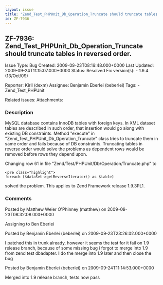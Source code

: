 ```yaml
---
layout: issue
title: "Zend_Test_PHPUnit_Db_Operation_Truncate should truncate tables in reversed order."
id: ZF-7936
---
```


ZF-7936: Zend\_Test\_PHPUnit\_Db\_Operation\_Truncate should truncate tables in reversed order.
-----------------------------------------------------------------------------------------------

 Issue Type: Bug Created: 2009-09-23T08:16:48.000+0000 Last Updated: 2009-09-24T11:15:07.000+0000 Status: Resolved Fix version(s): - 1.9.4 (13/Oct/09)
 
 Reporter:  Kiril (dexm)  Assignee:  Benjamin Eberlei (beberlei)  Tags: - Zend\_Test\_PHPUnit
 
 Related issues: 
 Attachments: 
### Description

MySQL database contains InnoDB tables with foreign keys. In XML dataset tables are described in such order, that insertion would go along with existing DB constraints. Method "execute" in "Zend\_Test\_PHPUnit\_Db\_Operation\_Truncate" class tries to truncate them in same order and fails because of DB constraints. Truncating tables in reverse order would solve the problems as dependent rows would be removed before rows they depend upon.

Changing row 61 in file "Zend/Test/PHPUnit/Db/Operation/Truncate.php" to

 
    <pre class="highlight">
    foreach ($dataSet->getReverseIterator() as $table)


solved the problem. This applies to Zend Framework release 1.9.3PL1.

 

 

### Comments

Posted by Matthew Weier O'Phinney (matthew) on 2009-09-23T08:32:08.000+0000

Assigning to Ben Eberlei

 

 

Posted by Benjamin Eberlei (beberlei) on 2009-09-23T23:26:02.000+0000

I patched this in trunk already, however it seems the test for it fail on 1.9 release branch, because of some missing bug i forgot to merge into 1.9 from zend test dbadapter. I do the merge into 1.9 later and then close the bug

 

 

Posted by Benjamin Eberlei (beberlei) on 2009-09-24T11:14:53.000+0000

Merged into 1.9 release branch, tests now pass

 

 